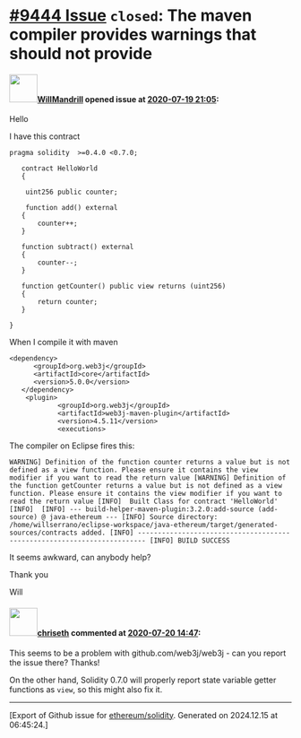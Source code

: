 # [\#9444 Issue](https://github.com/ethereum/solidity/issues/9444) `closed`: The maven compiler provides warnings that should not provide

#### <img src="https://avatars.githubusercontent.com/u/66567394?v=4" width="50">[WillMandrill](https://github.com/WillMandrill) opened issue at [2020-07-19 21:05](https://github.com/ethereum/solidity/issues/9444):

Hello

I have this contract
```solidity
pragma solidity  >=0.4.0 <0.7.0;

   contract HelloWorld 
   {

   	uint256 public counter;
   
   	function add() external
   {
       counter++;
   }
 
   function subtract() external
   {
       counter--;
   }
   
   function getCounter() public view returns (uint256) 
   {
       return counter;
   }
 
}
```

When I compile it with maven 
```
<dependency>
      <groupId>org.web3j</groupId>
      <artifactId>core</artifactId>
      <version>5.0.0</version>
   </dependency>
    <plugin>
            <groupId>org.web3j</groupId>
            <artifactId>web3j-maven-plugin</artifactId>
            <version>4.5.11</version>
            <executions>
```

The compiler on Eclipse fires this:

`WARNING] Definition of the function counter returns a value but is not defined as a view function. Please ensure it contains the view modifier if you want to read the return value
[WARNING] Definition of the function getCounter returns a value but is not defined as a view function. Please ensure it contains the view modifier if you want to read the return value
[INFO] 	Built Class for contract 'HelloWorld'
[INFO] 
[INFO] --- build-helper-maven-plugin:3.2.0:add-source (add-source) @ java-ethereum ---
[INFO] Source directory: /home/willserrano/eclipse-workspace/java-ethereum/target/generated-sources/contracts added.
[INFO] ------------------------------------------------------------------------
[INFO] BUILD SUCCESS`

It seems awkward, can anybody help?

Thank you

Will


#### <img src="https://avatars.githubusercontent.com/u/9073706?v=4" width="50">[chriseth](https://github.com/chriseth) commented at [2020-07-20 14:47](https://github.com/ethereum/solidity/issues/9444#issuecomment-661086540):

This seems to be a problem with github.com/web3j/web3j - can you report the issue there? Thanks!

On the other hand, Solidity 0.7.0 will properly report state variable getter functions as `view`, so this might also fix it.


-------------------------------------------------------------------------------



[Export of Github issue for [ethereum/solidity](https://github.com/ethereum/solidity). Generated on 2024.12.15 at 06:45:24.]

